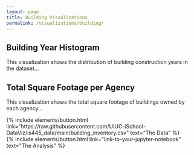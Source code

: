```yaml
---
layout: page
title: Building Visualizations
permalink: /visualizations/building/
---
```


## Building Year Histogram

<vegachart schema-url="{{ site.baseurl }}/assets/json/building_year_histogram_improved.json" style="width: 100%"></vegachart>

This visualization shows the distribution of building construction years in the dataset...

## Total Square Footage per Agency

<vegachart schema-url="{{ site.baseurl }}/assets/json/total_square_footage_per_agency.json" style="width: 100%"></vegachart>

This visualization shows the total square footage of buildings owned by each agency...

<div class="left">
{% include elements/button.html link="https://raw.githubusercontent.com/UIUC-iSchool-DataViz/is445_data/main/building_inventory.csv" text="The Data" %}
</div>

<div class="right">
{% include elements/button.html link="link-to-your-jupyter-notebook" text="The Analysis" %}
</div>
